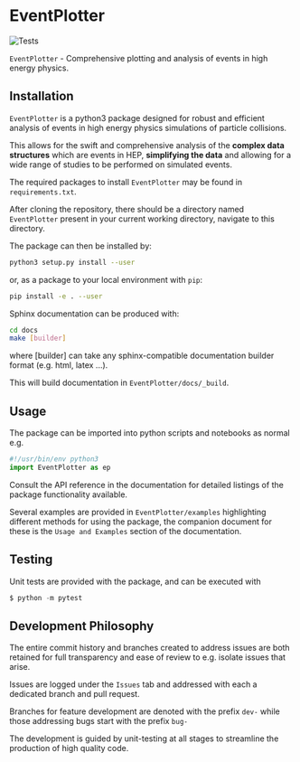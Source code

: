 # EventPlotter
![Tests](https://github.com/Hitham2496/EventPlotter/actions/workflows/tests.yml/badge.svg)

`EventPlotter` - Comprehensive plotting and analysis of events in high energy physics.

## Installation

`EventPlotter` is a python3 package designed for robust and efficient analysis of events
in high energy physics simulations of particle collisions.

This allows for the swift and comprehensive analysis of the **complex data structures**
which are events in HEP, **simplifying the data** and allowing for a wide range of
studies to be performed on simulated events.

The required packages to install `EventPlotter` may be found in `requirements.txt`.

After cloning the repository, there should be a directory named `EventPlotter` present
in your current working directory, navigate to this directory.

The package can then be installed by:
```bash
python3 setup.py install --user 
```
or, as a package to your local environment with `pip`:
```bash
pip install -e . --user
```
Sphinx documentation can be produced with:
```bash
cd docs
make [builder]
```
where [builder] can take any sphinx-compatible documentation builder format (e.g. html,
latex ...).

This will build documentation in `EventPlotter/docs/_build`.

## Usage

The package can be imported into python scripts and notebooks as normal e.g.
```python
#!/usr/bin/env python3
import EventPlotter as ep
```
Consult the API reference in the documentation for detailed listings of the package
functionality available.

Several examples are provided in `EventPlotter/examples` highlighting different methods
for using the package, the companion document for these is the `Usage and Examples`
section of the documentation.

## Testing

Unit tests are provided with the package, and can be executed with
```python
$ python -m pytest
```

## Development Philosophy

The entire commit history and branches created to address issues are both retained for
full transparency and ease of review to e.g. isolate issues that arise.

Issues are logged under the `Issues` tab and addressed with each a dedicated branch
and pull request.

Branches for feature development are denoted with the prefix `dev-` while those addressing
bugs start with the prefix `bug-`

The development is guided by unit-testing at all stages to streamline the production of
high quality code.
